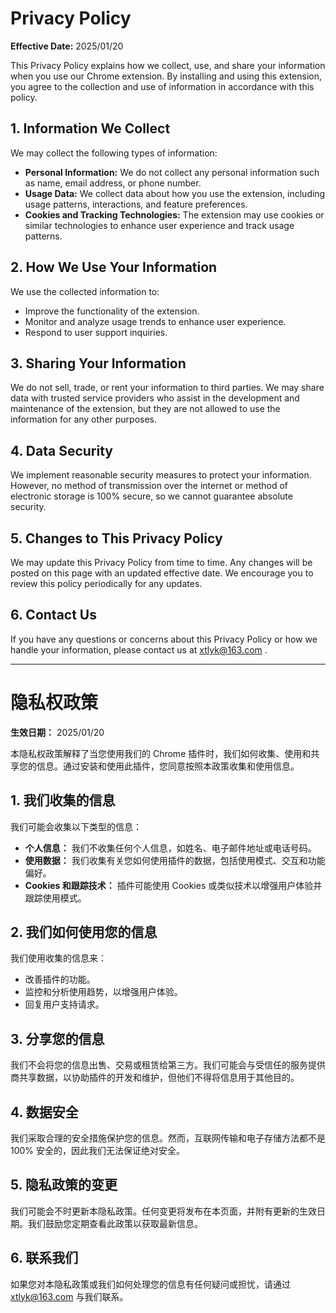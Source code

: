 # Privacy Policy

**Effective Date:** 2025/01/20

This Privacy Policy explains how we collect, use, and share your information when you use our Chrome extension. By installing and using this extension, you agree to the collection and use of information in accordance with this policy.

## 1. Information We Collect

We may collect the following types of information:

- **Personal Information:** We do not collect any personal information such as name, email address, or phone number.
- **Usage Data:** We collect data about how you use the extension, including usage patterns, interactions, and feature preferences.
- **Cookies and Tracking Technologies:** The extension may use cookies or similar technologies to enhance user experience and track usage patterns.

## 2. How We Use Your Information

We use the collected information to:

- Improve the functionality of the extension.
- Monitor and analyze usage trends to enhance user experience.
- Respond to user support inquiries.

## 3. Sharing Your Information

We do not sell, trade, or rent your information to third parties. We may share data with trusted service providers who assist in the development and maintenance of the extension, but they are not allowed to use the information for any other purposes.

## 4. Data Security

We implement reasonable security measures to protect your information. However, no method of transmission over the internet or method of electronic storage is 100% secure, so we cannot guarantee absolute security.

## 5. Changes to This Privacy Policy

We may update this Privacy Policy from time to time. Any changes will be posted on this page with an updated effective date. We encourage you to review this policy periodically for any updates.

## 6. Contact Us

If you have any questions or concerns about this Privacy Policy or how we handle your information, please contact us at [xtlyk@163.com](mailto:xtlyk@163.com) .

---

# 隐私权政策

**生效日期：** 2025/01/20

本隐私权政策解释了当您使用我们的 Chrome 插件时，我们如何收集、使用和共享您的信息。通过安装和使用此插件，您同意按照本政策收集和使用信息。

## 1. 我们收集的信息

我们可能会收集以下类型的信息：

- **个人信息：** 我们不收集任何个人信息，如姓名、电子邮件地址或电话号码。
- **使用数据：** 我们收集有关您如何使用插件的数据，包括使用模式、交互和功能偏好。
- **Cookies 和跟踪技术：** 插件可能使用 Cookies 或类似技术以增强用户体验并跟踪使用模式。

## 2. 我们如何使用您的信息

我们使用收集的信息来：

- 改善插件的功能。
- 监控和分析使用趋势，以增强用户体验。
- 回复用户支持请求。

## 3. 分享您的信息

我们不会将您的信息出售、交易或租赁给第三方。我们可能会与受信任的服务提供商共享数据，以协助插件的开发和维护，但他们不得将信息用于其他目的。

## 4. 数据安全

我们采取合理的安全措施保护您的信息。然而，互联网传输和电子存储方法都不是 100% 安全的，因此我们无法保证绝对安全。

## 5. 隐私政策的变更

我们可能会不时更新本隐私政策。任何变更将发布在本页面，并附有更新的生效日期。我们鼓励您定期查看此政策以获取最新信息。

## 6. 联系我们

如果您对本隐私政策或我们如何处理您的信息有任何疑问或担忧，请通过 [xtlyk@163.com](mailto:xtlyk@163.com) 与我们联系。
